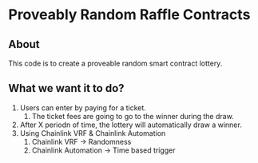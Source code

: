 # Proveably Random Raffle Contracts

## About

This code is to create a proveable random smart contract lottery.

## What we want it to do?

1. Users can enter by paying for a ticket.
   1. The ticket fees are going to go to the winner during the draw.
2. After X periodn of time, the lottery will automatically draw a winner.
3. Using Chainlink VRF & Chainlink Automation
   1. Chainlink VRF -> Randomness
   2. Chainlink Automation -> Time based trigger
